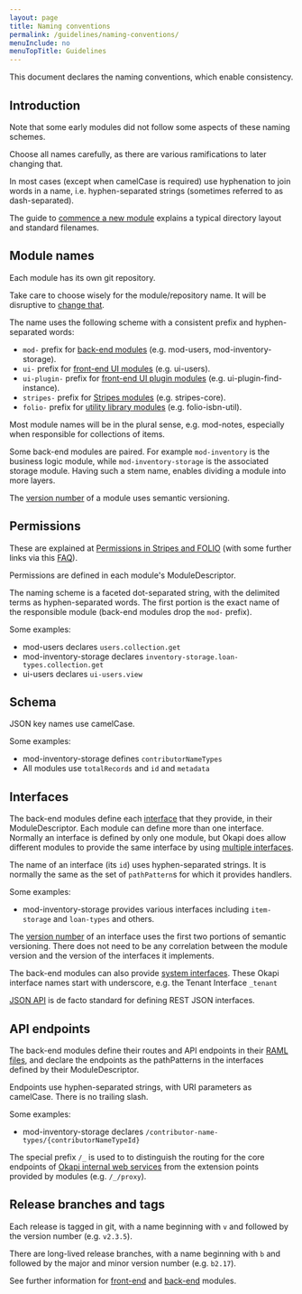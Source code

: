 ```yaml
---
layout: page
title: Naming conventions
permalink: /guidelines/naming-conventions/
menuInclude: no
menuTopTitle: Guidelines
---
```


This document declares the naming conventions, which enable consistency.

## Introduction

Note that some early modules did not follow some aspects of these naming schemes.

Choose all names carefully, as there are various ramifications to later changing that.

In most cases (except when camelCase is required) use hyphenation to join words in a name, i.e. hyphen-separated strings (sometimes referred to as dash-separated).

The guide to [commence a new module](/guides/commence-a-module/) explains a typical directory layout and standard filenames.

## Module names

Each module has its own git repository.

Take care to choose wisely for the module/repository name. It will be disruptive to [change that](/guides/rename-module/).

The name uses the following scheme with a consistent prefix and hyphen-separated words:

* `mod-` prefix for [back-end modules](/source-code/map/#backend-mod) (e.g. mod-users, mod-inventory-storage).
* `ui-` prefix for [front-end UI modules](/source-code/map/#ui) (e.g. ui-users).
* `ui-plugin-` prefix for [front-end UI plugin modules](/source-code/map/#ui-plugin) (e.g. ui-plugin-find-instance).
* `stripes-` prefix for [Stripes modules](/source-code/map/#stripes) (e.g. stripes-core).
* `folio-` prefix for [utility library modules](/source-code/map/#other) (e.g. folio-isbn-util).

Most module names will be in the plural sense, e.g. mod-notes, especially when responsible for collections of items.

Some back-end modules are paired. For example `mod-inventory` is the business logic module, while `mod-inventory-storage` is the associated storage module.
Having such a stem name, enables dividing a module into more layers.

The [version number](/guidelines/contributing/#version-numbers) of a module uses semantic versioning.

## Permissions

These are explained at [Permissions in Stripes and FOLIO](https://github.com/folio-org/stripes-core/blob/master/doc/permissions.md) (with some further links via this [FAQ](/faqs/explain-permissions-system/)).

Permissions are defined in each module's ModuleDescriptor.

The naming scheme is a faceted dot-separated string, with the delimited terms as hyphen-separated words.
The first portion is the exact name of the responsible module (back-end modules drop the `mod-` prefix).

Some examples:

* mod-users declares `users.collection.get`
* mod-inventory-storage declares `inventory-storage.loan-types.collection.get`
* ui-users declares `ui-users.view`

## Schema

JSON key names use camelCase.

Some examples:

* mod-inventory-storage defines `contributorNameTypes`
* All modules use `totalRecords` and `id` and `metadata`

## Interfaces

The back-end modules define each
[interface](https://github.com/folio-org/okapi/blob/master/doc/guide.md#architecture)
that they provide, in their ModuleDescriptor.
Each module can define more than one interface.
Normally an interface is defined by only one module, but Okapi does allow different modules to provide the same interface by using
[multiple interfaces](https://github.com/folio-org/okapi/blob/master/doc/guide.md#multiple-interfaces).

The name of an interface (its `id`) uses hyphen-separated strings.
It is normally the same as the set of `pathPattern`s for which it provides handlers.

Some examples:

* mod-inventory-storage provides various interfaces including `item-storage` and `loan-types` and others.

The [version number](/guidelines/contributing/#version-numbers) of an interface uses the first two portions of semantic versioning.
There does not need to be any correlation between the module version and the version of the interfaces it implements.

The back-end modules can also provide
[system interfaces](https://github.com/folio-org/okapi/blob/master/doc/guide.md#system-interfaces).
These Okapi interface names start with underscore, e.g. the Tenant Interface `_tenant`

[JSON API](http://jsonapi.org/) is de facto standard for defining REST JSON interfaces.

## API endpoints

The back-end modules define their routes and API endpoints in their [RAML files](/reference/api/),
and declare the endpoints as the pathPatterns in the interfaces defined by their ModuleDescriptor.

Endpoints use hyphen-separated strings, with URI parameters as camelCase.
There is no trailing slash.

Some examples:

* mod-inventory-storage declares `/contributor-name-types/{contributorNameTypeId}`

The special prefix `/_` is used to to distinguish the routing for the core endpoints of
[Okapi internal web services](https://github.com/folio-org/okapi/blob/master/doc/guide.md#okapis-own-web-services)
from the extension points provided by modules (e.g. `/_/proxy`).

## Release branches and tags

Each release is tagged in git, with a name beginning with `v` and followed by the version number (e.g. `v2.3.5`).

There are long-lived release branches, with a name beginning with `b` and followed by the major and minor version number (e.g. `b2.17`).

See further information for
[front-end](https://github.com/folio-org/stripes/blob/master/doc/release-procedure.md#version-numbers-branches-and-tags)
and
[back-end](/guidelines/release-procedures/#bug-fix-releases)
modules.


